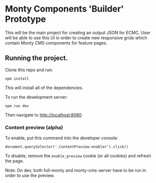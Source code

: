 # Monty Components 'Builder' Prototype

This will be the main project for creating an output JSON for ECMC.
User will be able to use this UI in order to create new responsive grids which contain Monty CMS components for feature pages.


## Running the project.

Clone this repo and run:

```
npm install
```
This will install all of the dependencies.

To run the development server:

```
npm run dev
```
Then navigate to [http://localhost:8080](http://localhost:8080)

### Content preview (alpha)

To enable, put this command into the developer console:
```
document.querySelector('.ContentPreview-enabler').click()
```

To disable, remove the `enable_preview` cookie (or all cookies) and refresh the page.

Note: On dev, both full-monty and monty-cms-server have to be run in order to use the preview.